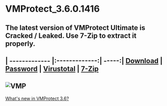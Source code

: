 # VMProtect_3.6.0.1416

The latest version of VMProtect Ultimate is Cracked / Leaked.
Use 7-Zip to extract it properly.
---
| ------------- |:-------------:| -----:|
[Download](https://anonfiles.com/5bc4u1s5ye/VMProtect_Ultimate_3.6.0.1416_7z) | [Password](https://pastebin.com/68Hr3vJX) | [Virustotal](https://www.virustotal.com/gui/file/bc8fe64de5ade6535c811e90c7bd87e830834ee21a4dfb2582020055d4725369) | [7-Zip](https://www.7-zip.org/)
---
![VMP](https://user-images.githubusercontent.com/62977195/175781075-c15b58fb-99c9-4c4c-9704-b84467b5a431.png)
---
[What's new in VMProtect 3.6?](https://vmpsoft.com/20220324/vmprotect-3-6/)
